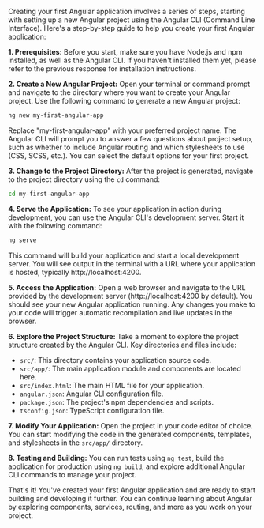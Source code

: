 Creating your first Angular application involves a series of steps, starting with setting up a new Angular project using the Angular CLI (Command Line Interface). Here's a step-by-step guide to help you create your first Angular application:

**1. Prerequisites:**
   Before you start, make sure you have Node.js and npm installed, as well as the Angular CLI. If you haven't installed them yet, please refer to the previous response for installation instructions.

**2. Create a New Angular Project:**
   Open your terminal or command prompt and navigate to the directory where you want to create your Angular project. Use the following command to generate a new Angular project:

   ```bash
   ng new my-first-angular-app
   ```

   Replace "my-first-angular-app" with your preferred project name. The Angular CLI will prompt you to answer a few questions about project setup, such as whether to include Angular routing and which stylesheets to use (CSS, SCSS, etc.). You can select the default options for your first project.

**3. Change to the Project Directory:**
   After the project is generated, navigate to the project directory using the `cd` command:

   ```bash
   cd my-first-angular-app
   ```

**4. Serve the Application:**
   To see your application in action during development, you can use the Angular CLI's development server. Start it with the following command:

   ```bash
   ng serve
   ```

   This command will build your application and start a local development server. You will see output in the terminal with a URL where your application is hosted, typically http://localhost:4200.

**5. Access the Application:**
   Open a web browser and navigate to the URL provided by the development server (http://localhost:4200 by default). You should see your new Angular application running. Any changes you make to your code will trigger automatic recompilation and live updates in the browser.

**6. Explore the Project Structure:**
   Take a moment to explore the project structure created by the Angular CLI. Key directories and files include:

   - `src/`: This directory contains your application source code.
   - `src/app/`: The main application module and components are located here.
   - `src/index.html`: The main HTML file for your application.
   - `angular.json`: Angular CLI configuration file.
   - `package.json`: The project's npm dependencies and scripts.
   - `tsconfig.json`: TypeScript configuration file.

**7. Modify Your Application:**
   Open the project in your code editor of choice. You can start modifying the code in the generated components, templates, and stylesheets in the `src/app/` directory.

**8. Testing and Building:**
   You can run tests using `ng test`, build the application for production using `ng build`, and explore additional Angular CLI commands to manage your project.

That's it! You've created your first Angular application and are ready to start building and developing it further. You can continue learning about Angular by exploring components, services, routing, and more as you work on your project.